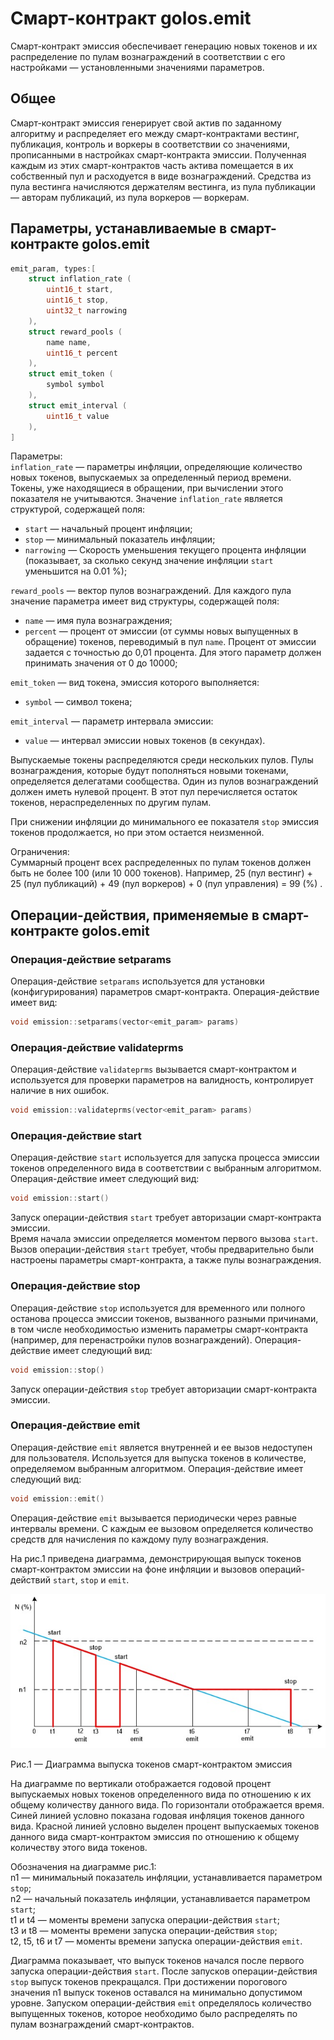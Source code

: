 ﻿
# Смарт-контракт golos.emit  

Смарт-контракт эмиссия обеспечивает генерацию новых токенов и их распределение по пулам вознаграждений в соответствии с его настройками — установленными значениями параметров.

## Общее
Смарт-контракт эмиссия генерирует свой актив по заданному алгоритму и распределяет его между смарт-контрактами вестинг, публикация, контроль и воркеры в соответствии со значениями, прописанными в настройках смарт-контракта эмиссии. Полученная каждым из этих смарт-контрактов часть актива помещается в их собственный пул и расходуется в виде вознаграждений. Средства из пула вестинга начисляются держателям вестинга, из пула публикации — авторам публикаций, из пула воркеров — воркерам.  

## Параметры, устанавливаемые в смарт-контракте golos.emit
```cpp
emit_param, types:[
    struct inflation_rate (
        uint16_t start,
        uint16_t stop,
        uint32_t narrowing
    ),
    struct reward_pools (
        name name,
        uint16_t percent
    ),
    struct emit_token (
        symbol symbol
    ),
    struct emit_interval (
        uint16_t value
    ),
]
```
Параметры:  
`inflation_rate` — параметры инфляции, определяющие количество новых токенов, выпускаемых за определенный период времени. Токены, уже находящиеся в обращении, при вычислении этого показателя не учитываются. Значение `inflation_rate` является структурой, содержащей поля: 
  * `start` — начальный процент инфляции;  
  * `stop` — минимальный показатель инфляции;  
  * `narrowing` — Скорость уменьшения текущего процента инфляции (показывает, за сколько секунд значение инфляции `start` уменьшится на 0.01 %);  

`reward_pools` — вектор пулов вознаграждений. Для каждого пула значение параметра имеет вид структуры, содержащей поля:  
  * `name` — имя пула вознаграждения;  
  * `percent` — процент от эмиссии (от суммы новых выпущенных в обращение) токенов, переводимый в пул `name`. Процент от эмиссии задается с точностью до 0,01 процента. Для этого параметр должен принимать значения от 0 до 10000;  

`emit_token` — вид токена, эмиссия которого выполняется:  
  * `symbol` — символ токена;  

`emit_interval` — параметр интервала эмиссии:  
  * `value` — интервал эмиссии новых токенов (в секундах).  

Выпускаемые токены распределяются среди нескольких пулов. Пулы вознаграждения, которые будут пополняться новыми токенами, определяется делегатами сообщества. Один из пулов вознаграждений должен иметь нулевой процент. В этот пул перечисляется остаток токенов, нераспределенных по другим пулам.  

При снижении инфляции до минимального ее показателя `stop` эмиссия токенов продолжается, но при этом остается неизменной.  

Ограничения:  
Суммарный процент всех распределенных по пулам токенов должен быть не более 100 (или 10 000 токенов). Например, 25 (пул вестинг) + 25 (пул публикаций) + 49 (пул воркеров) + 0 (пул управления) = 99 (%) .

 ## Операции-действия, применяемые в смарт-контракте golos.emit

### Операция-действие setparams
Операция-действие `setparams` используется для установки (конфигурирования) параметров смарт-контракта. Операция-действие имеет вид:

```cpp
void emission::setparams(vector<emit_param> params)
```

### Операция-действие  validateprms
Операция-действие `validateprms` вызывается смарт-контрактом и используется для проверки параметров на валидность, контролирует наличие в них ошибок.  
```cpp
void emission::validateprms(vector<emit_param> params)
```

### Операция-действие start
Операция-действие `start` используется для запуска процесса эмиссии токенов определенного вида в соответствии с выбранным алгоритмом.  
Операция-действие имеет следующий вид:
```cpp
void emission::start()
```
Запуск операции-действия `start` требует авторизации смарт-контракта эмиссии.  
Время начала эмиссии определяется моментом первого вызова `start`. Вызов операции-действия `start` требует, чтобы предварительно были настроены параметры смарт-контракта, а также пулы вознаграждения.  

### Операция-действие stop
Операция-действие `stop` используется для временного или полного останова процесса эмиссии токенов, вызванного разными причинами, в том числе необходимостью изменить параметры смарт-контракта (например, для перенастройки пулов вознаграждений). Операция-действие имеет следующий вид:
```cpp
void emission::stop() 
```
Запуск операции-действия `stop` требует авторизации смарт-контракта эмиссии.

### Операция-действие emit
Операция-действие `emit` является внутренней и ее вызов недоступен для пользователя. Используется для выпуска токенов в количестве, определяемом выбранным алгоритмом. Операция-действие имеет следующий вид:  
```cpp
void emission::emit() 
```

Операция-действие `emit` вызывается периодически через равные интервалы времени. С каждым ее вызовом определяется количество средств для начисления по каждому пулу вознаграждения. 

На рис.1 приведена диаграмма, демонстрирующая выпуск токенов смарт-контрактом эмиссии на фоне инфляции и вызовов операций-действий `start`, `stop` и `emit`.  

![emit_contract.jpg](./images/emit_contract.jpg)

Рис.1 — Диаграмма выпуска токенов смарт-контрактом эмиссия  

На диаграмме по вертикали отображается годовой процент выпускаемых новых токенов определенного вида по отношению к их общему количеству данного вида. По горизонтали отображается время. Синей линией условно показана годовая инфляция токенов данного вида. Красной линией условно выделен процент выпускаемых токенов данного вида смарт-контрактом эмиссия по отношению к общему количеству этого вида токенов.  

Обозначения на диаграмме рис.1:  
n1 — минимальный показатель инфляции, устанавливается параметром `stop`;  
n2  — начальный показатель инфляции, устанавливается параметром `start`;  
t1 и t4  — моменты времени запуска операции-действия `start`;  
t3 и t8  — моменты времени запуска операции-действия `stop`;  
t2, t5, t6 и t7  — моменты времени запуска операции-действия `emit`.  

Диаграмма показывает, что выпуск токенов начался после первого запуска операции-действия `start`. После запусков операции-действия `stop` выпуск токенов прекращался. При достижении порогового значения n1 выпуск токенов оставался на минимально допустимом уровне. Запуском операции-действия `emit` определялось количество выпущенных токенов, которое необходимо было распределять по пулам вознаграждений смарт-контрактов.  
